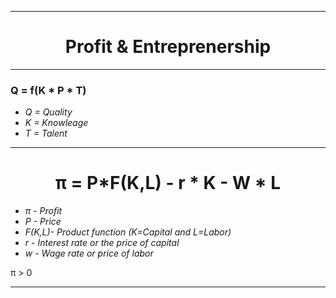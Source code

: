 ***
<div align="center">
    <h1>Profit & Entreprenership</h1>
</div>

***
### __Q = f(K * P * T)__
   
   * _Q = Quality_  
   * _K = Knowleage_  
   * _T = Talent_  

***

<div align="center">
    <h1>π = P*F(K,L) - r * K - W * L </h1>
</div>

  * _π - Profit_ 
  * _P - Price_
  * _F(K,L)- Product function (K=Capital and L=Labor)_  
  * _r - Interest rate or the price of capital_ 
  * _w - Wage rate or price of labor_

π > 0

***